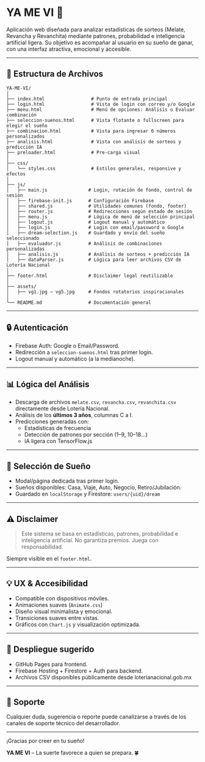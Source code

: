 # YA ME VI 🎯

Aplicación web diseñada para analizar estadísticas de sorteos (Melate, Revancha y Revanchita) mediante patrones, probabilidad e inteligencia artificial ligera. Su objetivo es acompañar al usuario en su sueño de ganar, con una interfaz atractiva, emocional y accesible.

---

## 🔧 Estructura de Archivos

```
YA-ME-VI/
│
├── index.html                 # Punto de entrada principal
├── login.html                 # Vista de login con correo y/o Google
├── menu.html                  # Menú de opciones: Análisis o Evaluar combinación
├── seleccion-suenos.html      # Vista flotante o fullscreen para elegir el sueño
├── combinacion.html           # Vista para ingresar 6 números personalizados
├── analisis.html              # Vista con análisis de sorteos y predicción IA
├── preloader.html             # Pre-carga visual
│
├── css/
│   └── styles.css             # Estilos generales, responsive y efectos
│
├── js/
│   ├── main.js               # Login, rotación de fondo, control de sesión
│   ├── firebase-init.js      # Configuración Firebase
│   ├── shared.js             # Utilidades comunes (fondo, footer)
│   ├── router.js             # Redirecciones según estado de sesión
│   ├── menu.js               # Lógica de menú de selección principal
│   ├── logout.js             # Logout manual y automático
│   ├── login.js              # Login con email/password o Google
│   ├── dream-selection.js    # Guardado y envío del sueño seleccionado
│   ├── evaluador.js          # Análisis de combinaciones personalizadas
│   ├── analisis.js           # Análisis de sorteos + predicción IA
│   ├── dataParser.js         # Lógica para leer archivos CSV de Lotería Nacional
│
├── footer.html               # Disclaimer legal reutilizable
│
├── assets/
│   ├── vg1.jpg – vg5.jpg     # Fondos rotatorios inspiracionales
│
└── README.md                 # Documentación general
```

---

## 🔒 Autenticación
- Firebase Auth: Google o Email/Password.
- Redirección a `seleccion-suenos.html` tras primer login.
- Logout manual y automático (a la medianoche).

---

## 📊 Lógica del Análisis
- Descarga de archivos `melate.csv`, `revancha.csv`, `revanchita.csv` directamente desde Lotería Nacional.
- Análisis de los **últimos 3 años**, columnas C a I.
- Predicciones generadas con:
  - Estadísticas de frecuencia
  - Detección de patrones por sección (1–9, 10–18...)
  - IA ligera con TensorFlow.js

---

## 🎯 Selección de Sueño
- Modal/página dedicada tras primer login.
- Sueños disponibles: Casa, Viaje, Auto, Negocio, Retiro/Jubilación.
- Guardado en `localStorage` y Firestore: `users/{uid}/dream`

---

## ⚠️ Disclaimer
> Este sistema se basa en estadísticas, patrones, probabilidad e inteligencia artificial. No garantiza premios. Juega con responsabilidad.

Siempre visible en el `footer.html`.

---

## 💡 UX & Accesibilidad
- Compatible con dispositivos móviles.
- Animaciones suaves (`Animate.css`)
- Diseño visual minimalista y emocional.
- Transiciones suaves entre vistas.
- Gráficos con `Chart.js` y visualización optimizada.

---

## 🚀 Despliegue sugerido
- GitHub Pages para frontend.
- Firebase Hosting + Firestore + Auth para backend.
- Archivos CSV disponibles públicamente desde loterianacional.gob.mx

---

## 📩 Soporte
Cualquier duda, sugerencia o reporte puede canalizarse a través de los canales de soporte técnico del desarrollador.

---

¡Gracias por creer en tu sueño!

**YA ME VI** – La suerte favorece a quien se prepara. 🍀
